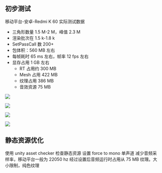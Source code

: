 
## 初步测试
移动平台-安卓-Redmi K 60 实际测试数据
- 三角形数量 1.5 M-2 M，峰值 2.3 M
- 渲染批次在 1.5 k-1.8 k
- SetPassCall 数 200+
- 包体积：560 MB 左右
- 每帧耗时 65 ms 左右，帧率 12 fps 左右
- 显存占用 1 GB 左右
	- RT 占用约 300 MB
	- Mesh 占用 422 MB
	- 纹理占用 386 MB
	- 音效资源 75 MB

![](Screenshot_2023-08-03-14-52-49-066_com.DefaultCom.jpg)

![](Pasted%20image%2020230803151029.png)

![](Pasted%20image%2020230803151241.png)

![](Pasted%20image%2020230803151630.png)


## 静态资源优化
使用 unity asset checker 检查静态资源
设置 force to mono 单声道
减少音频采样率，移动平台一般为 22050 hz
经过设置后音频运行时占用从 75 MB
纹理。大小限制，纯色纹理





